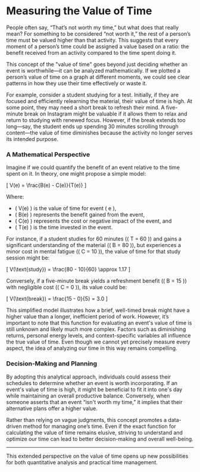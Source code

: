 # Measuring the Value of Time

People often say, “That’s not worth my time,” but what does that really mean? For something to be considered “not worth it,” the rest of a person’s time must be valued higher than that activity. This suggests that every moment of a person’s time could be assigned a value based on a ratio: the benefit received from an activity compared to the time spent doing it.

This concept of the "value of time" goes beyond just deciding whether an event is worthwhile—it can be analyzed mathematically. If we plotted a person’s value of time on a graph at different moments, we could see clear patterns in how they use their time effectively or waste it.

For example, consider a student studying for a test. Initially, if they are focused and efficiently relearning the material, their value of time is high. At some point, they may need a short break to refresh their mind. A five-minute break on Instagram might be valuable if it allows them to relax and return to studying with renewed focus. However, if the break extends too long—say, the student ends up spending 30 minutes scrolling through content—the value of time diminishes because the activity no longer serves its intended purpose.

### A Mathematical Perspective

Imagine if we could quantify the benefit of an event relative to the time spent on it. In theory, one might propose a simple model:

\[
V(e) = \frac{B(e) - C(e)}{T(e)}
\]

Where:
- \( V(e) \) is the value of time for event \( e \),
- \( B(e) \) represents the benefit gained from the event,
- \( C(e) \) represents the cost or negative impact of the event, and
- \( T(e) \) is the time invested in the event.

For instance, if a student studies for 60 minutes (\( T = 60 \)) and gains a significant understanding of the material (\( B = 80 \)), but experiences a minor cost in mental fatigue (\( C = 10 \)), the value of time for that study session might be:

\[
V(\text{study}) = \frac{80 - 10}{60} \approx 1.17
\]

Conversely, if a five-minute break yields a refreshment benefit (\( B = 15 \)) with negligible cost (\( C = 0 \)), its value could be:

\[
V(\text{break}) = \frac{15 - 0}{5} = 3.0
\]

This simplified model illustrates how a brief, well-timed break might have a higher value than a longer, inefficient period of work. However, it’s important to note that this function for evaluating an event's value of time is still unknown and likely much more complex. Factors such as diminishing returns, personal energy levels, and context-specific variables all influence the true value of time. Even though we cannot yet precisely measure every aspect, the idea of analyzing our time in this way remains compelling.

### Decision-Making and Planning

By adopting this analytical approach, individuals could assess their schedules to determine whether an event is worth incorporating. If an event's value of time is high, it might be beneficial to fit it into one's day while maintaining an overall productive balance. Conversely, when someone asserts that an event “isn't worth my time,” it implies that their alternative plans offer a higher value.

Rather than relying on vague judgments, this concept promotes a data-driven method for managing one’s time. Even if the exact function for calculating the value of time remains elusive, striving to understand and optimize our time can lead to better decision-making and overall well-being.

---

This extended perspective on the value of time opens up new possibilities for both quantitative analysis and practical time management.
